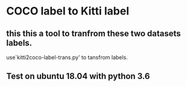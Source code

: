 # COCO label to Kitti label

## this this a tool to tranfrom these two datasets labels.
use`kitti2coco-label-trans.py' to tansfrom labels.

## Test on ubuntu 18.04 with python 3.6
